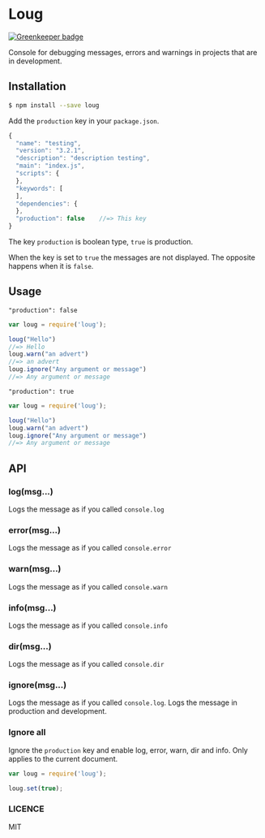 # Loug

[![Greenkeeper badge](https://badges.greenkeeper.io/juliandavidmr/Loug.svg)](https://greenkeeper.io/)

Console for debugging messages, errors and warnings in projects that are in development.

## Installation
```bash
$ npm install --save loug
```

Add the `production` key in your `package.json`.
```js
{
  "name": "testing",
  "version": "3.2.1",
  "description": "description testing",
  "main": "index.js",
  "scripts": {
  },
  "keywords": [
  ],
  "dependencies": {
  },
  "production": false    //=> This key
}
```

The key `production` is boolean type, `true` is production.

When the key is set to `true` the messages are not displayed. The opposite happens when it is `false`.

## Usage
`"production": false`
```js
var loug = require('loug');

loug("Hello")
//=> Hello
loug.warn("an advert")
//=> an advert
loug.ignore("Any argument or message")
//=> Any argument or message
```

`"production": true`
```js
var loug = require('loug');

loug("Hello")
loug.warn("an advert")
loug.ignore("Any argument or message")
//=> Any argument or message
```

## API

### **log(msg...)**
Logs the message as if you called `console.log`

### **error(msg...)**
Logs the message as if you called `console.error`

### **warn(msg...)**
Logs the message as if you called `console.warn`

### **info(msg...)**
Logs the message as if you called `console.info`

### **dir(msg...)**
Logs the message as if you called `console.dir`

### **ignore(msg...)**
Logs the message as if you called `console.log`. Logs the message in production and development.


### **Ignore all**
Ignore the `production` key and enable log, error, warn, dir and info. Only applies to the current document.

```js
var loug = require('loug');

loug.set(true);
```

### LICENCE
MIT
